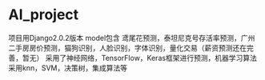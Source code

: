 # AI_project
项目用Django2.0.2版本
model包含 鸢尾花预测，泰坦尼克号存活率预测，广州二手房房价预测，猫狗识别，人脸识别，字体识别，量化交易（薪资预测还在完善，暂无）
采用了神经网络，TensorFlow，Keras框架进行预测，机器学习算法采用knn，SVM，决策树，集成算法等
